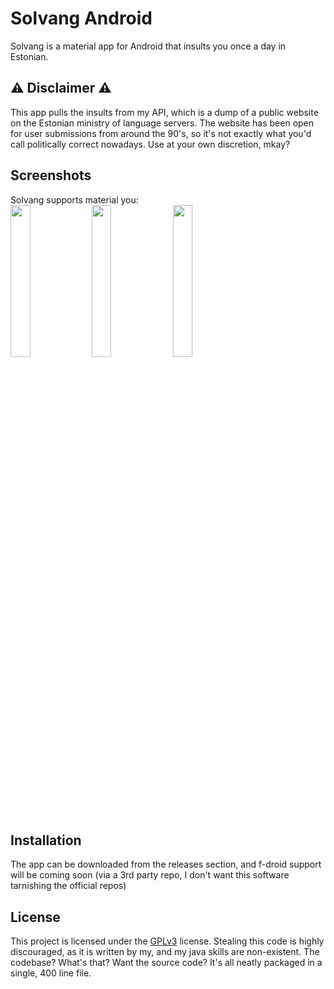 
# Solvang Android

Solvang is a material app for Android that insults you once a day in Estonian.


## ⚠️ Disclaimer ⚠️

This app pulls the insults from my API, which is a dump of a public website on the Estonian ministry of language servers. The website has been open for user submissions from around the 90's, so it's not exactly what you'd call politically correct nowadays. Use at your own discretion, mkay?
## Screenshots
Solvang supports material you:
<br>
<img src="https://github.com/HEPOSHEIKKI/Solvang-App/assets/51783206/b6c67290-9686-4c47-b5f7-1878d591f707" width=25% height=25%>
<img src="https://github.com/HEPOSHEIKKI/Solvang-App/assets/51783206/f3b18a9c-f7f9-4a0a-a602-655b0e288f65" width=25% height=25%>
<img src="https://github.com/HEPOSHEIKKI/Solvang-App/assets/51783206/fe4a56a5-c10c-429f-93dd-ba15f66e568b" width=25% height=25%>

## Installation

The app can be downloaded from the releases section, and f-droid support will be coming soon (via a 3rd party repo, I don't want this software tarnishing the official repos)

## License

This project is licensed under the [GPLv3](https://choosealicense.com/licenses/gpl-3.0/) license. Stealing this code is highly discouraged, as it is written by my, and my java skills are non-existent. The codebase? What's that? Want the source code? It's all neatly packaged in a single, 400 line file.


